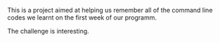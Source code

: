 This is a project aimed at helping us remember all of the command line codes we learnt on the first week of our programm.

The challenge is interesting.
